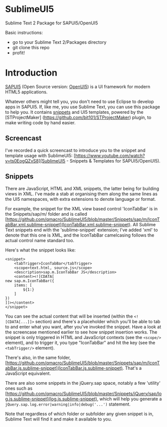 SublimeUI5
==========

Sublime Text 2 Package for SAPUI5/OpenUI5

Basic instructions:

 - go to your Sublime Text 2/Packages directory
 - git clone this repo
 - profit!

Introduction
============

[SAPUI5](https://sapui5.hana.ondemand.com/sdk/) (Open Source version: [OpenUI5](sap.github.io/openui5/)) 
is a UI framework for modern HTML5 applications.  

Whatever others might tell you, you don't need to use Eclipse to develop apps in SAPUI5. If, like me, you
use Sublime Text, you can use this package to help you. It contains [snippets](http://docs.sublimetext.info/en/sublime-text-3/extensibility/snippets.html) and UI5 templates, powered by the [STProjectMaker] (https://github.com/bit101/STProjectMaker) plugin, to make writing code by hand easier. 

Screencast
----------
I've recorded a quick screencast to introduce you to the snippet and template usage with SublimeUI5: [https://www.youtube.com/watch?v=ts0EogQZvS8](SublimeUI5 - Snippets & Templates for SAPUI5/OpenUI5).

Snippets
--------

There are JavaScript, HTML and XML snippets, the latter being for building views in XML. I've made a stab at organising them along the same lines as the UI5 namespaces, with extra extensions to denote language or format. 

For example, the snippet for the XML view based control 'IconTabBar' is in the Snippets/sap/m/ folder and is called [https://github.com/qmacro/SublimeUI5/blob/master/Snippets/sap/m/IconTabBar.xml.sublime-snippet](IconTabBar.xml.sublime-snippet). All Sublime Text snippets end with the 'sublime-snippet' extension; I've added 'xml' to denote that this one is XML, and the IconTabBar camelcasing follows the actual control name standard too. 

Here's what the snippet looks like:

    <snippet>
        <tabTrigger>IconTabBar</tabTrigger>
        <scope>text.html, source.js</scope>
        <description>sap.m.IconTabBar JS</description>
        <content><![CDATA[
    new sap.m.IconTabBar({
        items: [
            ${1:}
        ]
    })
    ]]></content>
    </snippet>

You can see the actual content that will be inserted (within the `<![CDATA[...]]>` section) and there's a placeholder which you'll be able to tab to and enter what you want, after you've invoked the snippet. Have a look at the screencase mentioned earlier to see how snippet insertion works. The snippet is only triggered in HTML and JavaScript contexts (see the `<scope/>` element), and to trigger it, you type "IconTabBar" and hit the <tab> key (see the `<tabTrigger/>` element).

There's also, in the same folder, [https://github.com/qmacro/SublimeUI5/blob/master/Snippets/sap/m/IconTabBar.js.sublime-snippet](IconTabBar.js.sublime-snippet). That's a JavaScript equivalent. 

There are also some snippets in the jQuery.sap space, notably a few 'utility' ones such as [https://github.com/qmacro/SublimeUI5/blob/master/Snippets/jQuery/sap/log.js.sublime-snippet](log.js.sublime-snippet), which will help you generate a `jQuery.sap.log.error|warning|info|debug('...')` statement. 

Note that regardless of which folder or subfolder any given snippet is in, Sublime Text will find it and make it available to you.

